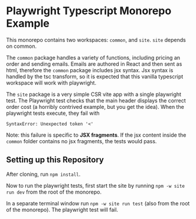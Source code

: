 # Playwright Typescript Monorepo Example

This monorepo contains two workspaces: `common`, and `site`. `site` depends on common.

The `common` package handles a variety of functions, including pricing an order and sending emails.
Emails are authored in React and then sent as html, therefore the `common` package includes jsx syntax.
Jsx syntax is handled by the tsc transform, so it is expected that this vanilla typescript workspace will
work with playwright.

The `site` package is a very simple CSR vite app with a single playwright test. The Playwright test checks
that the main header displays the correct order cost (a horribly contrived example, but you get the idea).
When the playwright tests execute, they fail with

```
SyntaxError: Unexpected token '<'
```

Note: this failure is specific to **JSX fragments**. If the jsx content inside the `common` folder contains
no jsx fragments, the tests would pass.

## Setting up this Repository

After cloning, run `npm install`.

Now to run the playwright tests, first start the site by running `npm -w site run dev` from the root of the monorepo.

In a separate terminal window run `npm -w site run test` (also from the root of the monorepo). The playwright test will fail.

